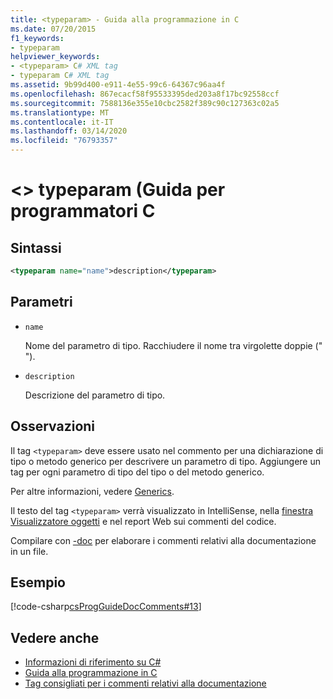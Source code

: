 ```yaml
---
title: <typeparam> - Guida alla programmazione in C
ms.date: 07/20/2015
f1_keywords:
- typeparam
helpviewer_keywords:
- <typeparam> C# XML tag
- typeparam C# XML tag
ms.assetid: 9b99d400-e911-4e55-99c6-64367c96aa4f
ms.openlocfilehash: 867ecacf58f95533395ded203a8f17bc92558ccf
ms.sourcegitcommit: 7588136e355e10cbc2582f389c90c127363c02a5
ms.translationtype: MT
ms.contentlocale: it-IT
ms.lasthandoff: 03/14/2020
ms.locfileid: "76793357"
---
```

# <a name="typeparam-c-programming-guide"></a>\<> typeparam (Guida per programmatori C

## <a name="syntax"></a>Sintassi

```xml
<typeparam name="name">description</typeparam>
```

## <a name="parameters"></a>Parametri

- `name`

  Nome del parametro di tipo. Racchiudere il nome tra virgolette doppie (" ").

- `description`

  Descrizione del parametro di tipo.

## <a name="remarks"></a>Osservazioni

Il tag `<typeparam>` deve essere usato nel commento per una dichiarazione di tipo o metodo generico per descrivere un parametro di tipo. Aggiungere un tag per ogni parametro di tipo del tipo o del metodo generico.

Per altre informazioni, vedere [Generics](../generics/index.md).

Il testo del tag `<typeparam>` verrà visualizzato in IntelliSense, nella [finestra Visualizzatore oggetti](/visualstudio/ide/viewing-the-structure-of-code#BKMK_ObjectBrowser) e nel report Web sui commenti del codice.

Compilare con [-doc](../../language-reference/compiler-options/doc-compiler-option.md) per elaborare i commenti relativi alla documentazione in un file.

## <a name="example"></a>Esempio

[!code-csharp[csProgGuideDocComments#13](~/samples/snippets/csharp/VS_Snippets_VBCSharp/csProgGuideDocComments/CS/DocComments.cs#13)]

## <a name="see-also"></a>Vedere anche

- [Informazioni di riferimento su C#](../../language-reference/index.md)
- [Guida alla programmazione in C](../index.md)
- [Tag consigliati per i commenti relativi alla documentazione](./recommended-tags-for-documentation-comments.md)

